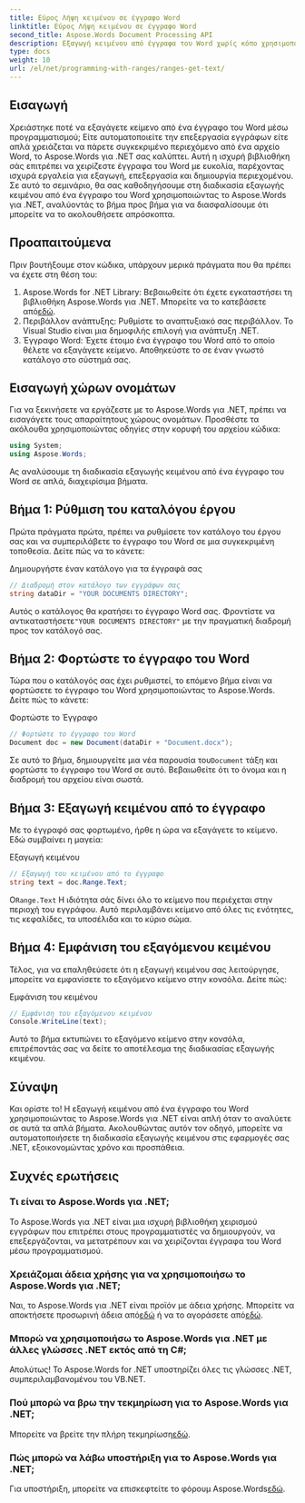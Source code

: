 ```yaml
---
title: Εύρος Λήψη κειμένου σε έγγραφο Word
linktitle: Εύρος Λήψη κειμένου σε έγγραφο Word
second_title: Aspose.Words Document Processing API
description: Εξαγωγή κειμένου από έγγραφα του Word χωρίς κόπο χρησιμοποιώντας το Aspose.Words για .NET. Ακολουθήστε τον λεπτομερή οδηγό μας για να ξεκινήσετε εύκολα.
type: docs
weight: 10
url: /el/net/programming-with-ranges/ranges-get-text/
---
```

## Εισαγωγή

Χρειάστηκε ποτέ να εξαγάγετε κείμενο από ένα έγγραφο του Word μέσω προγραμματισμού; Είτε αυτοματοποιείτε την επεξεργασία εγγράφων είτε απλά χρειάζεται να πάρετε συγκεκριμένο περιεχόμενο από ένα αρχείο Word, το Aspose.Words για .NET σας καλύπτει. Αυτή η ισχυρή βιβλιοθήκη σάς επιτρέπει να χειρίζεστε έγγραφα του Word με ευκολία, παρέχοντας ισχυρά εργαλεία για εξαγωγή, επεξεργασία και δημιουργία περιεχομένου. Σε αυτό το σεμινάριο, θα σας καθοδηγήσουμε στη διαδικασία εξαγωγής κειμένου από ένα έγγραφο του Word χρησιμοποιώντας το Aspose.Words για .NET, αναλύοντάς το βήμα προς βήμα για να διασφαλίσουμε ότι μπορείτε να το ακολουθήσετε απρόσκοπτα.

## Προαπαιτούμενα

Πριν βουτήξουμε στον κώδικα, υπάρχουν μερικά πράγματα που θα πρέπει να έχετε στη θέση του:

1.  Aspose.Words for .NET Library: Βεβαιωθείτε ότι έχετε εγκαταστήσει τη βιβλιοθήκη Aspose.Words για .NET. Μπορείτε να το κατεβάσετε από[εδώ](https://releases.aspose.com/words/net/).
2. Περιβάλλον ανάπτυξης: Ρυθμίστε το αναπτυξιακό σας περιβάλλον. Το Visual Studio είναι μια δημοφιλής επιλογή για ανάπτυξη .NET.
3. Έγγραφο Word: Έχετε έτοιμο ένα έγγραφο του Word από το οποίο θέλετε να εξαγάγετε κείμενο. Αποθηκεύστε το σε έναν γνωστό κατάλογο στο σύστημά σας.

## Εισαγωγή χώρων ονομάτων

Για να ξεκινήσετε να εργάζεστε με το Aspose.Words για .NET, πρέπει να εισαγάγετε τους απαραίτητους χώρους ονομάτων. Προσθέστε τα ακόλουθα χρησιμοποιώντας οδηγίες στην κορυφή του αρχείου κώδικα:

```csharp
using System;
using Aspose.Words;
```

Ας αναλύσουμε τη διαδικασία εξαγωγής κειμένου από ένα έγγραφο του Word σε απλά, διαχειρίσιμα βήματα.

## Βήμα 1: Ρύθμιση του καταλόγου έργου

Πρώτα πράγματα πρώτα, πρέπει να ρυθμίσετε τον κατάλογο του έργου σας και να συμπεριλάβετε το έγγραφο του Word σε μια συγκεκριμένη τοποθεσία. Δείτε πώς να το κάνετε:

Δημιουργήστε έναν κατάλογο για τα έγγραφά σας

```csharp
// Διαδρομή στον κατάλογο των εγγράφων σας
string dataDir = "YOUR DOCUMENTS DIRECTORY";
```

 Αυτός ο κατάλογος θα κρατήσει το έγγραφο Word σας. Φροντίστε να αντικαταστήσετε`"YOUR DOCUMENTS DIRECTORY"` με την πραγματική διαδρομή προς τον κατάλογό σας.

## Βήμα 2: Φορτώστε το έγγραφο του Word

Τώρα που ο κατάλογός σας έχει ρυθμιστεί, το επόμενο βήμα είναι να φορτώσετε το έγγραφο του Word χρησιμοποιώντας το Aspose.Words. Δείτε πώς το κάνετε:

Φορτώστε το Έγγραφο

```csharp
// Φορτώστε το έγγραφο του Word
Document doc = new Document(dataDir + "Document.docx");
```

 Σε αυτό το βήμα, δημιουργείτε μια νέα παρουσία του`Document` τάξη και φορτώστε το έγγραφο του Word σε αυτό. Βεβαιωθείτε ότι το όνομα και η διαδρομή του αρχείου είναι σωστά.

## Βήμα 3: Εξαγωγή κειμένου από το έγγραφο

Με το έγγραφό σας φορτωμένο, ήρθε η ώρα να εξαγάγετε το κείμενο. Εδώ συμβαίνει η μαγεία:

Εξαγωγή κειμένου

```csharp
// Εξαγωγή του κειμένου από το έγγραφο
string text = doc.Range.Text;
```

Ο`Range.Text` Η ιδιότητα σάς δίνει όλο το κείμενο που περιέχεται στην περιοχή του εγγράφου. Αυτό περιλαμβάνει κείμενο από όλες τις ενότητες, τις κεφαλίδες, τα υποσέλιδα και το κύριο σώμα.

## Βήμα 4: Εμφάνιση του εξαγόμενου κειμένου

Τέλος, για να επαληθεύσετε ότι η εξαγωγή κειμένου σας λειτούργησε, μπορείτε να εμφανίσετε το εξαγόμενο κείμενο στην κονσόλα. Δείτε πώς:

Εμφάνιση του κειμένου

```csharp
// Εμφάνιση του εξαγόμενου κειμένου
Console.WriteLine(text);
```

Αυτό το βήμα εκτυπώνει το εξαγόμενο κείμενο στην κονσόλα, επιτρέποντάς σας να δείτε το αποτέλεσμα της διαδικασίας εξαγωγής κειμένου.

## Σύναψη

Και ορίστε το! Η εξαγωγή κειμένου από ένα έγγραφο του Word χρησιμοποιώντας το Aspose.Words για .NET είναι απλή όταν το αναλύετε σε αυτά τα απλά βήματα. Ακολουθώντας αυτόν τον οδηγό, μπορείτε να αυτοματοποιήσετε τη διαδικασία εξαγωγής κειμένου στις εφαρμογές σας .NET, εξοικονομώντας χρόνο και προσπάθεια.

## Συχνές ερωτήσεις

### Τι είναι το Aspose.Words για .NET;

Το Aspose.Words για .NET είναι μια ισχυρή βιβλιοθήκη χειρισμού εγγράφων που επιτρέπει στους προγραμματιστές να δημιουργούν, να επεξεργάζονται, να μετατρέπουν και να χειρίζονται έγγραφα του Word μέσω προγραμματισμού.

### Χρειάζομαι άδεια χρήσης για να χρησιμοποιήσω το Aspose.Words για .NET;

 Ναι, το Aspose.Words για .NET είναι προϊόν με άδεια χρήσης. Μπορείτε να αποκτήσετε προσωρινή άδεια από[εδώ](https://purchase.aspose.com/temporary-license/) ή να το αγοράσετε από[εδώ](https://purchase.aspose.com/buy).

### Μπορώ να χρησιμοποιήσω το Aspose.Words για .NET με άλλες γλώσσες .NET εκτός από τη C#;

Απολύτως! Το Aspose.Words for .NET υποστηρίζει όλες τις γλώσσες .NET, συμπεριλαμβανομένου του VB.NET.

### Πού μπορώ να βρω την τεκμηρίωση για το Aspose.Words για .NET;

 Μπορείτε να βρείτε την πλήρη τεκμηρίωση[εδώ](https://reference.aspose.com/words/net/).

### Πώς μπορώ να λάβω υποστήριξη για το Aspose.Words για .NET;

 Για υποστήριξη, μπορείτε να επισκεφτείτε το φόρουμ Aspose.Words[εδώ](https://forum.aspose.com/c/words/8).